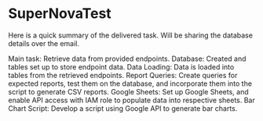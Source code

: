 # SuperNovaTest
Here is a quick summary of the delivered task. Will be sharing the database details over the email.

Main task: Retrieve data from provided endpoints.
Database: Created and tables set up to store endpoint data.
Data Loading: Data is loaded into tables from the retrieved endpoints.
Report Queries: Create queries for expected reports, test them on the database, and incorporate them into the script to generate CSV reports.
Google Sheets: Set up Google Sheets, and enable API access with IAM role to populate data into respective sheets.
Bar Chart Script: Develop a script using Google API to generate bar charts.
